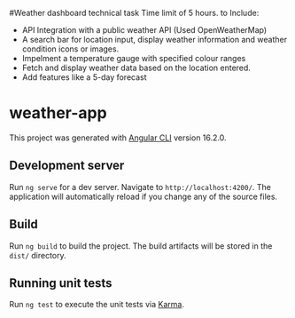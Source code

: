 #Weather dashboard technical task
Time limit of 5 hours.
to Include:
- API Integration with a public weather API (Used OpenWeatherMap)
- A search bar for location input, display weather information and weather condition icons or images.
- Impelment a temperature gauge with specified colour ranges
- Fetch and display weather data based on the location entered.
- Add features like a 5-day forecast

# weather-app
 
This project was generated with [Angular CLI](https://github.com/angular/angular-cli) version 16.2.0.

## Development server

Run `ng serve` for a dev server. Navigate to `http://localhost:4200/`. The application will automatically reload if you change any of the source files.

## Build

Run `ng build` to build the project. The build artifacts will be stored in the `dist/` directory.

## Running unit tests

Run `ng test` to execute the unit tests via [Karma](https://karma-runner.github.io).

